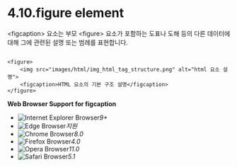 # 4.10.figure element

&lt;figcaption&gt; 요소는 부모 &lt;figure&gt; 요소가 포함하는 도표나 도해 등의 다른 데이터에 대해 그에 관련된 설명 또는 범례를 표현합니다.

```text

<figure>
	<img src="images/html/img_html_tag_structure.png" alt="html 요소 설명">
	<figcaption>HTML 요소의 기본 구조 설명</figcaption>
</figure>
```

**Web Browser Support for figcaption**

* ![Internet Explorer Browser](images/icon/ico_ie-true.png)_9+_
* ![Edge Browser](images/icon/ico_edge-true.png)_지원_
* ![Chrome Browser](images/icon/ico_chrome-true.png)_8.0_
* ![Firefox Browser](images/icon/ico_firefox-true.png)_4.0_
* ![Opera Browser](images/icon/ico_opera-true.png)_11.0_
* ![Safari Browser](images/icon/ico_safari-true.png)_5.1_

